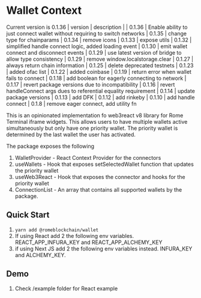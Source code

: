 # Wallet Context

Current version is 0.1.36
| version | description |
| 0.1.36 | Enable ability to just connect wallet without requiring to switch networks
| 0.1.35 | change type for chainparams
| 0.1.34 | remove icons
| 0.1.33 | expose utils
| 0.1.32 | simplified handle connect logic, added loading event
| 0.1.30 | emit wallet connect and disconnect events
| 0.1.29 | use latest version of bridge to allow type consistency
| 0.1.29 | remove window.localstorage.clear
| 0.1.27 | always return chain information
| 0.1.25 | delete deprecated testnets
| 0.1.23 | added ofac list
| 0.1.22 | added coinbase
| 0.1.19 | return error when wallet fails to connect
| 0.1.18 | add boolean for eagerly connecting to network
| 0.1.17 | revert package versions due to incompatibility
| 0.1.16 | revert handleConnect args dues to referential equality requirement
| 0.1.14 | update package versions
| 0.1.13 | add DFK
| 0.1.12 | add rinkeby
| 0.1.10 | add handle connect
| 0.1.8 | remove eager connect, add utility fn

This is an opinionated implementation fo web3react v8 library for Rome Terminal iframe widgets.
This allows users to have multiple wallets active simultaneously but only have one priority wallet.
The priority wallet is determined by the last wallet the user has activated.

The package exposes the following

1. WalletProvider - React Context Provider for the connectors
2. useWallets - Hook that exposes setSelectedWallet function that updates the priority wallet
3. useWeb3React - Hook that exposes the connector and hooks for the priority wallet
4. ConnectionList - An array that contains all supported wallets by the package.

## Quick Start

1. `yarn add @romeblockchain/wallet`
2. If using React add 2 the following env variables. REACT_APP_INFURA_KEY and REACT_APP_ALCHEMY_KEY
3. if using Next JS add 2 the following env variables instead. INFURA_KEY and ALCHEMY_KEY.

## Demo

1. Check /example folder for React example
